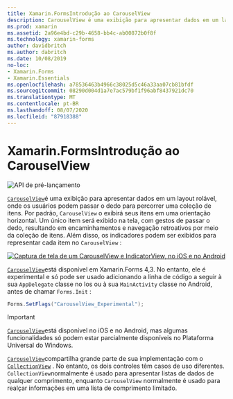 ```yaml
---
title: Xamarin.FormsIntrodução ao CarouselView
description: CarouselView é uma exibição para apresentar dados em um layout rolável, onde os usuários podem passar o dedo para percorrer uma coleção de itens.
ms.prod: xamarin
ms.assetid: 2a96e4bd-c29b-4658-bb4c-ab00872b0f8f
ms.technology: xamarin-forms
author: davidbritch
ms.author: dabritch
ms.date: 10/08/2019
no-loc:
- Xamarin.Forms
- Xamarin.Essentials
ms.openlocfilehash: a78536463b4966c38025d5c46a33aa07cb81bfdf
ms.sourcegitcommit: 08290d004d1a7e7ac579bf1f96abf8437921dc70
ms.translationtype: MT
ms.contentlocale: pt-BR
ms.lasthandoff: 08/07/2020
ms.locfileid: "87918388"
---
```

# <a name="no-locxamarinforms-carouselview-introduction"></a>Xamarin.FormsIntrodução ao CarouselView

![API de pré-lançamento](~/media/shared/preview.png)

[`CarouselView`](xref:Xamarin.Forms.CarouselView)é uma exibição para apresentar dados em um layout rolável, onde os usuários podem passar o dedo para percorrer uma coleção de itens. Por padrão, `CarouselView` o exibirá seus itens em uma orientação horizontal. Um único item será exibido na tela, com gestos de passar o dedo, resultando em encaminhamentos e navegação retroativos por meio da coleção de itens. Além disso, os indicadores podem ser exibidos para representar cada item no `CarouselView` :

[![Captura de tela de um CarouselView e IndicatorView, no iOS e no Android](populate-data-images/indicators.png "Círculos de IndicatorView")](populate-data-images/indicators-large.png#lightbox "Círculos de IndicatorView")

[`CarouselView`](xref:Xamarin.Forms.CarouselView)está disponível em Xamarin.Forms 4,3. No entanto, ele é experimental e só pode ser usado adicionando a linha de código a seguir à sua `AppDelegate` classe no Ios ou à sua `MainActivity` classe no Android, antes de chamar `Forms.Init` :

```csharp
Forms.SetFlags("CarouselView_Experimental");
```

> [!IMPORTANT]
> [`CarouselView`](xref:Xamarin.Forms.CarouselView)está disponível no iOS e no Android, mas algumas funcionalidades só podem estar parcialmente disponíveis no Plataforma Universal do Windows.

[`CarouselView`](xref:Xamarin.Forms.CarouselView)compartilha grande parte de sua implementação com o [`CollectionView`](xref:Xamarin.Forms.CollectionView) . No entanto, os dois controles têm casos de uso diferentes. `CollectionView`normalmente é usado para apresentar listas de dados de qualquer comprimento, enquanto `CarouselView` normalmente é usado para realçar informações em uma lista de comprimento limitado.
